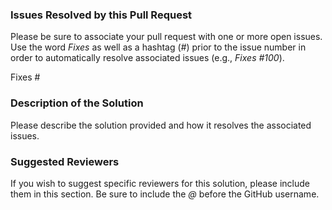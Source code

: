 ### Issues Resolved by this Pull Request
Please be sure to associate your pull request with one or more open issues. Use the word _Fixes_ as well as a hashtag (_#_) prior to the issue number in order to automatically resolve associated issues (e.g., _Fixes #100_).

Fixes #

### Description of the Solution
Please describe the solution provided and how it resolves the associated issues.

### Suggested Reviewers
If you wish to suggest specific reviewers for this solution, please include them in this section. Be sure to include the _@_ before the GitHub username.
